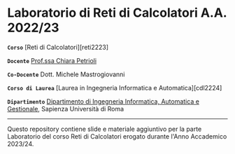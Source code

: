 # Laboratorio di Reti di Calcolatori A.A. 2022/23

**`Corso`** [Reti di Calcolatori][reti2223]

**`Docente`** [Prof.ssa Chiara Petrioli][senses]

**`Co-Docente`** Dott. Michele Mastrogiovanni

**`Corso di Laurea`** [Laurea in Ingegneria Informatica e Automatica][cdl2224]

**`Dipartimento`** [Dipartimento di Ingegneria Informatica, Automatica e Gestionale][diag], Sapienza Università di Roma

<hr/>

Questo repository contiene slide e materiale aggiuntivo per la parte Laboratorio del corso Reti di Calcolatori erogato durante l'Anno Accademico 2023/24.



[reti2224]: https://classroom.google.com/c/NjY1MTQ2ODM3NDI2
[senses]: https://senseslab.diag.uniroma1.it/
[cdl2223]: https://corsidilaurea.uniroma1.it/it/corso/2022/31810/home
[diag]: http://diag.uniroma1.it/
